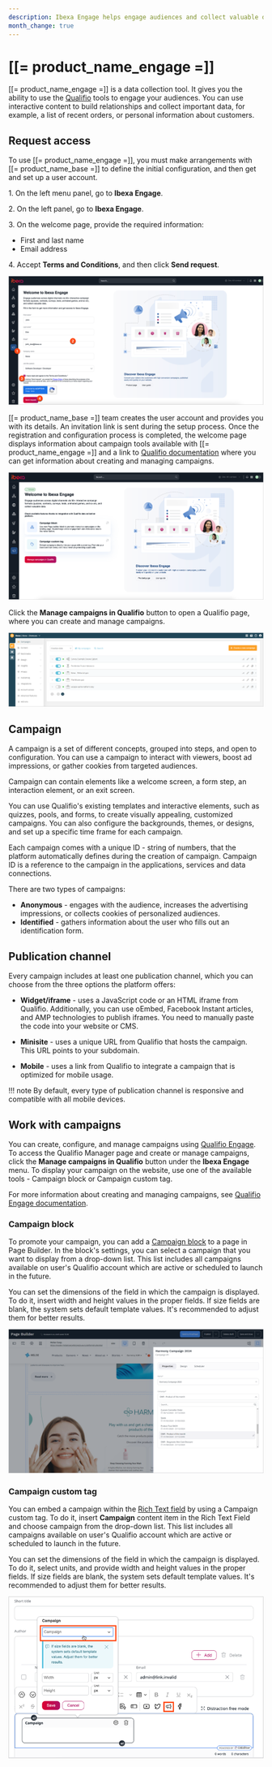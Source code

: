 ```yaml
---
description: Ibexa Engage helps engage audiences and collect valuable data using interactive content.
month_change: true
---
```


# [[= product_name_engage =]]

[[= product_name_engage =]] is a data collection tool.
It gives you the ability to use the [Qualifio](https://qualifio.com/) tools to engage your audiences.
You can use interactive content to build relationships and collect important data, for example, a list of recent orders, or personal information about customers.

## Request access

To use [[= product_name_engage =]], you must make arrangements with [[= product_name_base =]] to define the initial configuration, and then get and set up a user account.

1\. On the left menu panel, go to **Ibexa Engage**.

2\. On the left panel, go to **Ibexa Engage**.

3\. On the welcome page, provide the required information:

- First and last name
- Email address

4\. Accept **Terms and Conditions**, and then click **Send request**.

![Welcome page - form](img/welcome_page_form.png "Welcome page - form")

[[= product_name_base =]] team creates the user account and provides you with its details.
An invitation link is sent during the setup process.
Once the registration and configuration process is completed, the welcome page displays information about campaign tools available with [[= product_name_engage =]] and a link to [Qualifio documentation](https://support.qualifio.com/hc/en-us/categories/202280638-Campaigns) where you can get information about creating and managing campaigns.

![Welcome page - active account](img/welcome_page_activated.png "Welcome page - active account")

Click the **Manage campaigns in Qualifio** button to open a Qualifio page, where you can create and manage campaigns.

![Qualifio Manager](img/qualifio_manager.png "Qualifio Manager - campaign list")

## Campaign

A campaign is a set of different concepts, grouped into steps, and open to configuration.
You can use a campaign to interact with viewers, boost ad impressions, or gather cookies from targeted audiences.

Campaign can contain elements like a welcome screen, a form step, an interaction element, or an exit screen.

You can use Qualifio's existing templates and interactive elements, such as quizzes, pools, and forms, to create visually appealing, customized campaigns.
You can also configure the backgrounds, themes, or designs, and set up a specific time frame for each campaign.

Each campaign comes with a unique ID - string of numbers, that the platform automatically defines during the creation of campaign. Campaign ID is a reference to the campaign in the applications, services and data connections.

There are two types of campaigns:

- **Anonymous** - engages with the audience, increases the advertising impressions, or collects cookies of personalized audiences.
- **Identified** - gathers information about the user who fills out an identification form.

## Publication channel

Every campaign includes at least one publication channel, which you can choose from the three options the platform offers:

- **Widget/iframe** - uses a JavaScript code or an HTML iframe from Qualifio. Additionally, you can use oEmbed, Facebook Instant articles, and AMP technologies to publish iframes. You need to manually paste the code into your website or CMS.

- **Minisite** - uses a unique URL from Qualifio that hosts the campaign. This URL points to your subdomain.

- **Mobile** - uses a link from Qualifio to integrate a campaign that is optimized for mobile usage.

!!! note
    By default, every type of publication channel is responsive and compatible with all mobile devices.

## Work with campaigns

You can create, configure, and manage campaigns using [Qualifio Engage](https://developers.qualifio.com/docs/engage/).
To access the Qualifio Manager page and create or manage campaigns, click the **Manage campaigns in Qualifio** button under the **Ibexa Engage** menu.
To display your campaign on the website, use one of the available tools - Campaign block or Campaign custom tag.

For more information about creating and managing campaigns, see [Qualifio Engage documentation](https://support.qualifio.com/hc/en-us/categories/202280638-Qualifio-Engage).

### Campaign block

To promote your campaign, you can add a [Campaign block](../content_management/block_reference.md#campaign-block) to a page in Page Builder.
In the block's settings, you can select a campaign that you want to display from a drop-down list.
This list includes all campaigns available on user's Qualifio account which are active or scheduled to launch in the future.

You can set the dimensions of the field in which the campaign is displayed. To do it, insert width and height values in the proper fields.
If size fields are blank, the system sets default template values. It's recommended to adjust them for better results.

![Campaign block](img/campaign_block.png "Campaign block")

### Campaign custom tag

You can embed a campaign within the [Rich Text field](../content_management/create_edit_content_items.md#edit-rich-text-fields) by using a Campaign custom tag.
To do it, insert **Campaign** content item in the Rich Text Field and choose campaign from the drop-down list.
This list includes all campaigns available on user's Qualifio account which are active or scheduled to launch in the future.

You can set the dimensions of the field in which the campaign is displayed. To do it, select units, and provide width and height values in the proper fields.
If size fields are blank, the system sets default template values. It's recommended to adjust them for better results.

![Campaign custom tag](img/campaign_custom_tag.png "Campaign custom tag")